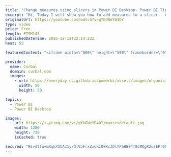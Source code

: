 ```yaml
---
title: "Change measures using slicers in Power BI Desktop- Power BI Tips & Tricks #20"
excerpt: "Hi, Today I will show you how to add measures to a slicer.  Link to Power BI community blog and pbix file: https://goo.gl/JtBdZn  Link to DAX Fridays SWITCH: https://www.youtube.com/watch?v=-ykkaAtlCMc   Looking for a download file? Go to our Download Center: https://curbal.com/donwload-center  SUBSCRIBE"
originalUrl: https://youtube.com/watch?v=gYbGNeYD4OY
type: video
price: Free
length: PT9M14S
publishedDateTime: 2016-12-12T22:14:22Z
heat: 55

featuredContent: "<iframe width=\"800\" height=\"500\" frameborder=\"0\" src=\"https://www.youtube.com/embed/gYbGNeYD4OY\" allow=\"accelerometer; autoplay; encrypted-media; gyroscope; picture-in-picture\" allowfullscreen></iframe>"

provider:
  name: Curbal
  domain: curbal.com
  images:
    - url: https://everyday-cc.github.io/powerbi/assets/images/organizations/curbal.com-50x50.jpg
      width: 50
      height: 50

topics:
  - Power BI
  - Power BI Desktop

images:
  - url: https://i.ytimg.com/vi/gYbGNeYD4OY/maxresdefault.jpg
    width: 1280
    height: 720
    isCached: true

secured: "Hsvdffu+mXqkX1CA31y/dlV5FrxZxCKz0+KcJDlYPaHB+4T8CMQgR2uzEPrQ9jTImB3Vszz0KLz5G3VKpF1BZu2R/PoXHLGi3j9oz0wjENP7VzLURrNnkLo+CXCKP7wyb2TAFYlrkW6/ROj4524kAZSxntUU5/NSbSEVKTOBQXrKcpma0Cfa175j1bpLe3HA17Z4y0VCcSNgfSWY4FZogVFkckxmZ2Gzf+sDSaSRcy2QehvfGaOorIRyuqJAbJemgKbIJtl1qbdhsdvWA1vG4I1jI8exHZymYuxGnBarsyM/RoQPTpKpV8pW09anvgzNSsQ3Ogo7NcUQRDO5Oelhb/u4mDfwk/lUQW5mYK0taB51aXTYS7vcl3tRuX6795fREjiEGzJZaIGTY3snFuP30VFhl9I5LyWYsPOhc97iiOA=;Z9DiDx5Fqdg6uxxnUu1j5Q=="
---
```


